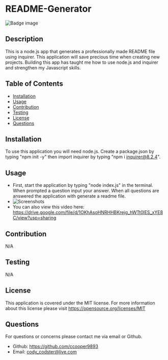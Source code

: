 # README-Generator
  ![Badge image](https://img.shields.io/badge/license-MIT-green})

  ## Description
  This is a node.js app that generates a professionally made README file using inquirer. This application will save precious time when creating new projects. Building this app has taught me how to use node.js and inquirer and strengthen my Javascript skills.

  ## Table of Contents
  - [Installation](#installation)
  - [Usage](#usage)
  - [Contribution](#contribution)
  - [Testing](#testing)
  - [License](#license)
  - [Questions](#questions)

  ## Installation
  To use this application you will need node.js. Create a package.json by typing "npm init -y" then import inquirer by typing "npm i inquirer@8.2.4". 

  ## Usage
  - First, start the application by typing "node index.js" in the terminal. When prompted a question input your answer. When all questions are answered the application with generate a readme file.
  - ![Screenshots](example.gif)
  - You can also view this video here: https://drive.google.com/file/d/1OKhAsoHNRHHBKrejg_hWTt0lES_xYE8C/view?usp=sharing
  
  ## Contribution
  N/A

  ## Testing
  N/A

  ## License
  This application is covered under the MIT license.
  For more information about this license please visit https://opensource.org/licenses/MIT

  ## Questions
  For questions or concerns please contact me via email or Github.
  - Github: https://github.com/ccooper9893
  - Email: cody_codster@live.com
